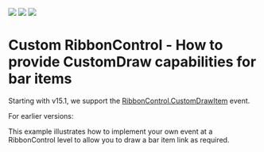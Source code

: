 <!-- default badges list -->
![](https://img.shields.io/endpoint?url=https://codecentral.devexpress.com/api/v1/VersionRange/128615761/23.1.2%2B)
[![](https://img.shields.io/badge/Open_in_DevExpress_Support_Center-FF7200?style=flat-square&logo=DevExpress&logoColor=white)](https://supportcenter.devexpress.com/ticket/details/E3153)
[![](https://img.shields.io/badge/📖_How_to_use_DevExpress_Examples-e9f6fc?style=flat-square)](https://docs.devexpress.com/GeneralInformation/403183)
<!-- default badges end -->
<!-- default file list -->

# Custom RibbonControl - How to provide CustomDraw capabilities for bar items 

Starting with v15.1, we support the <a href="https://docs.devexpress.com/WindowsForms/DevExpress.XtraBars.Ribbon.RibbonControl.CustomDrawItem">RibbonControl.CustomDrawItem</a> event. 

For earlier versions:
<p>This example illustrates how to implement your own event at a RibbonControl level to allow you to draw a bar item link as required. </p>

<br/>


